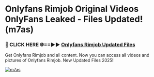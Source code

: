 # Onlyfans Rimjob Original Videos 0nlyFans Leaked - Files Updated! (m7as)

<h3>🔴 CLICK HERE 🌐==►► <a href="https://tinyurl.com/2m67pmp6" rel="nofollow">Onlyfans Rimjob Updated Files</a></h3>

Get Onlyfans Rimjob and all content. Now you can access all videos and pictures of Onlyfans Rimjob. New Updated Files 2025!

[![m7as](https://i.imgur.com/H4QAA4z.gif)](https://tinyurl.com/2m67pmp6)